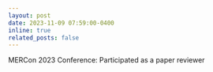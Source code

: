 ```yaml
---
layout: post
date: 2023-11-09 07:59:00-0400
inline: true
related_posts: false
---
```


MERCon 2023 Conference: Participated as a paper reviewer
